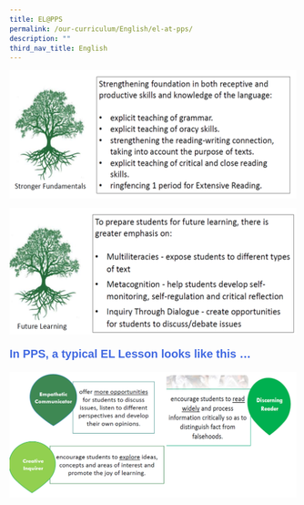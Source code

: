 ```yaml
---
title: EL@PPS
permalink: /our-curriculum/English/el-at-pps/
description: ""
third_nav_title: English
---
```

![](/images/English/el7.png)

![](/images/English/el8.png)

<p style="font-family:arial; font-size:20px; font-weight:bold; color:royalblue">In PPS, a typical EL Lesson looks like this …</p>

![](/images/English/el9.png)
